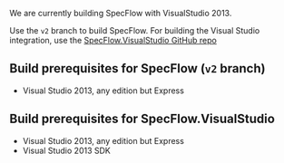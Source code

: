 We are currently building SpecFlow with VisualStudio 2013.

Use the `v2` branch to build SpecFlow. For building the Visual Studio integration, use the 
[SpecFlow.VisualStudio GitHub repo](https://github.com/techtalk/SpecFlow.VisualStudio)

## Build prerequisites for SpecFlow (`v2` branch)
- Visual Studio 2013, any edition but Express

## Build prerequisites for SpecFlow.VisualStudio
- Visual Studio 2013, any edition but Express
- Visual Studio 2013 SDK

